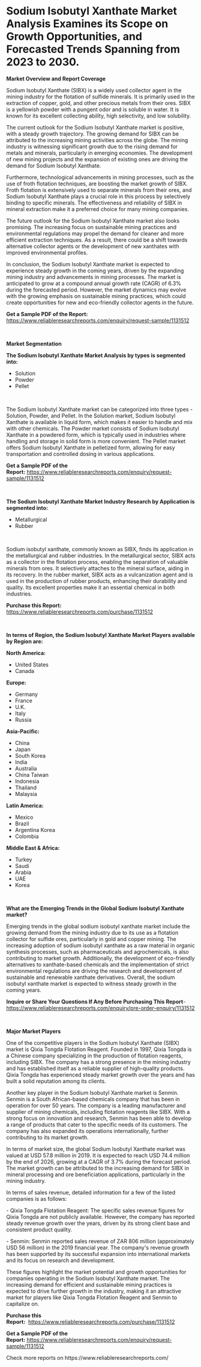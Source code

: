 <p><h1>Sodium Isobutyl Xanthate Market Analysis Examines its Scope on Growth Opportunities, and Forecasted Trends Spanning from 2023 to 2030.</h1></p><p><strong>Market Overview and Report Coverage</strong></p>
<p><p>Sodium Isobutyl Xanthate (SIBX) is a widely used collector agent in the mining industry for the flotation of sulfide minerals. It is primarily used in the extraction of copper, gold, and other precious metals from their ores. SIBX is a yellowish powder with a pungent odor and is soluble in water. It is known for its excellent collecting ability, high selectivity, and low solubility.</p><p>The current outlook for the Sodium Isobutyl Xanthate market is positive, with a steady growth trajectory. The growing demand for SIBX can be attributed to the increasing mining activities across the globe. The mining industry is witnessing significant growth due to the rising demand for metals and minerals, particularly in emerging economies. The development of new mining projects and the expansion of existing ones are driving the demand for Sodium Isobutyl Xanthate.</p><p>Furthermore, technological advancements in mining processes, such as the use of froth flotation techniques, are boosting the market growth of SIBX. Froth flotation is extensively used to separate minerals from their ores, and Sodium Isobutyl Xanthate plays a crucial role in this process by selectively binding to specific minerals. The effectiveness and reliability of SIBX in mineral extraction make it a preferred choice for many mining companies.</p><p>The future outlook for the Sodium Isobutyl Xanthate market also looks promising. The increasing focus on sustainable mining practices and environmental regulations may propel the demand for cleaner and more efficient extraction techniques. As a result, there could be a shift towards alternative collector agents or the development of new xanthates with improved environmental profiles.</p><p>In conclusion, the Sodium Isobutyl Xanthate market is expected to experience steady growth in the coming years, driven by the expanding mining industry and advancements in mining processes. The market is anticipated to grow at a compound annual growth rate (CAGR) of 6.3% during the forecasted period. However, the market dynamics may evolve with the growing emphasis on sustainable mining practices, which could create opportunities for new and eco-friendly collector agents in the future.</p></p>
<p><strong>Get a Sample PDF of the Report:</strong> <a href="https://www.reliableresearchreports.com/enquiry/request-sample/1131512">https://www.reliableresearchreports.com/enquiry/request-sample/1131512</a></p>
<p>&nbsp;</p>
<p><strong>Market Segmentation</strong></p>
<p><strong>The Sodium Isobutyl Xanthate Market Analysis by types is segmented into:</strong></p>
<p><ul><li>Solution</li><li>Powder</li><li>Pellet</li></ul></p>
<p>&nbsp;</p>
<p><p>The Sodium Isobutyl Xanthate market can be categorized into three types - Solution, Powder, and Pellet. In the Solution market, Sodium Isobutyl Xanthate is available in liquid form, which makes it easier to handle and mix with other chemicals. The Powder market consists of Sodium Isobutyl Xanthate in a powdered form, which is typically used in industries where handling and storage in solid form is more convenient. The Pellet market offers Sodium Isobutyl Xanthate in pelletized form, allowing for easy transportation and controlled dosing in various applications.</p></p>
<p><strong>Get a Sample PDF of the Report:</strong>&nbsp;<a href="https://www.reliableresearchreports.com/enquiry/request-sample/1131512">https://www.reliableresearchreports.com/enquiry/request-sample/1131512</a></p>
<p>&nbsp;</p>
<p><strong>The Sodium Isobutyl Xanthate Market Industry Research by Application is segmented into:</strong></p>
<p><ul><li>Metallurgical</li><li>Rubber</li></ul></p>
<p>&nbsp;</p>
<p><p>Sodium isobutyl xanthate, commonly known as SIBX, finds its application in the metallurgical and rubber industries. In the metallurgical sector, SIBX acts as a collector in the flotation process, enabling the separation of valuable minerals from ores. It selectively attaches to the mineral surface, aiding in its recovery. In the rubber market, SIBX acts as a vulcanization agent and is used in the production of rubber products, enhancing their durability and quality. Its excellent properties make it an essential chemical in both industries.</p></p>
<p><strong>Purchase this Report:</strong>&nbsp; <a href="https://www.reliableresearchreports.com/purchase/1131512">https://www.reliableresearchreports.com/purchase/1131512</a></p>
<p>&nbsp;</p>
<p><strong>In terms of Region, the Sodium Isobutyl Xanthate Market Players available by Region are:</strong></p>
<p>
    <p> <strong> North America: </strong>
        <ul>
            <li>United States</li>
            <li>Canada</li>
        </ul>
        </p> 
    <p> <strong> Europe: </strong>
        <ul>
            <li>Germany</li>
            <li>France</li>
            <li>U.K.</li>
            <li>Italy</li>
            <li>Russia</li>
        </ul>
        </p> 
    <p> <strong> Asia-Pacific: </strong>
        <ul>
            <li>China</li>
            <li>Japan</li>
            <li>South Korea</li>
            <li>India</li>
            <li>Australia</li>
            <li>China Taiwan</li>
            <li>Indonesia</li>
            <li>Thailand</li>
            <li>Malaysia</li>
        </ul>
        </p> 
    <p> <strong> Latin America: </strong>
        <ul>
            <li>Mexico</li>
            <li>Brazil</li>
            <li>Argentina Korea</li>
            <li>Colombia</li>
        </ul>
        </p> 
    <p> <strong> Middle East & Africa: </strong>
        <ul>
            <li>Turkey</li>
            <li>Saudi</li>
            <li>Arabia</li>
            <li>UAE</li>
            <li>Korea</li>
        </ul>
    </p>
    </p>
<p>&nbsp;</p>
<p><strong>What are the Emerging Trends in the Global Sodium Isobutyl Xanthate market?</strong></p>
<p><p>Emerging trends in the global sodium isobutyl xanthate market include the growing demand from the mining industry due to its use as a flotation collector for sulfide ores, particularly in gold and copper mining. The increasing adoption of sodium isobutyl xanthate as a raw material in organic synthesis processes, such as pharmaceuticals and agrochemicals, is also contributing to market growth. Additionally, the development of eco-friendly alternatives to xanthate-based chemicals and the implementation of strict environmental regulations are driving the research and development of sustainable and renewable xanthate derivatives. Overall, the sodium isobutyl xanthate market is expected to witness steady growth in the coming years.</p></p>
<p><strong>Inquire or Share Your Questions If Any Before Purchasing This Report</strong>- <a href="https://www.reliableresearchreports.com/enquiry/pre-order-enquiry/1131512">https://www.reliableresearchreports.com/enquiry/pre-order-enquiry/1131512</a></p>
<p>&nbsp;</p>
<p><strong>Major Market Players</strong></p>
<p><p>One of the competitive players in the Sodium Isobutyl Xanthate (SIBX) market is Qixia Tongda Flotation Reagent. Founded in 1997, Qixia Tongda is a Chinese company specializing in the production of flotation reagents, including SIBX. The company has a strong presence in the mining industry and has established itself as a reliable supplier of high-quality products. Qixia Tongda has experienced steady market growth over the years and has built a solid reputation among its clients.</p><p>Another key player in the Sodium Isobutyl Xanthate market is Senmin. Senmin is a South African-based chemicals company that has been in operation for over 50 years. The company is a leading manufacturer and supplier of mining chemicals, including flotation reagents like SIBX. With a strong focus on innovation and research, Senmin has been able to develop a range of products that cater to the specific needs of its customers. The company has also expanded its operations internationally, further contributing to its market growth.</p><p>In terms of market size, the global Sodium Isobutyl Xanthate market was valued at USD 57.8 million in 2019. It is expected to reach USD 74.4 million by the end of 2026, growing at a CAGR of 3.7% during the forecast period. The market growth can be attributed to the increasing demand for SIBX in mineral processing and ore beneficiation applications, particularly in the mining industry.</p><p>In terms of sales revenue, detailed information for a few of the listed companies is as follows:</p><p>- Qixia Tongda Flotation Reagent: The specific sales revenue figures for Qixia Tongda are not publicly available. However, the company has reported steady revenue growth over the years, driven by its strong client base and consistent product quality.</p><p>- Senmin: Senmin reported sales revenue of ZAR 806 million (approximately USD 56 million) in the 2019 financial year. The company's revenue growth has been supported by its successful expansion into international markets and its focus on research and development.</p><p>These figures highlight the market potential and growth opportunities for companies operating in the Sodium Isobutyl Xanthate market. The increasing demand for efficient and sustainable mining practices is expected to drive further growth in the industry, making it an attractive market for players like Qixia Tongda Flotation Reagent and Senmin to capitalize on.</p></p>
<p><strong>Purchase this Report:</strong>&nbsp;&nbsp;<a href="https://www.reliableresearchreports.com/purchase/1131512">https://www.reliableresearchreports.com/purchase/1131512</a></p>
<p></p>
<p><strong>Get a Sample PDF of the Report:</strong>&nbsp;<a href="https://www.reliableresearchreports.com/enquiry/request-sample/1131512">https://www.reliableresearchreports.com/enquiry/request-sample/1131512</a></p>
<p>Check more reports on https://www.reliableresearchreports.com/</p>